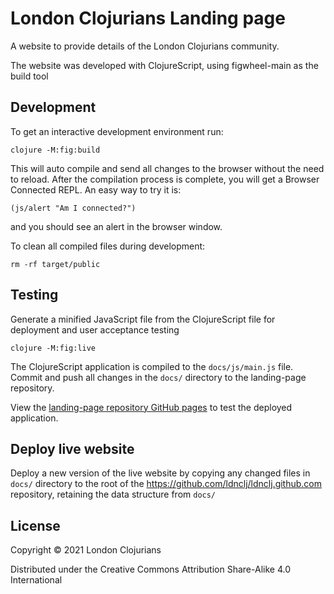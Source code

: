 # London Clojurians Landing page
A website to provide details of the London Clojurians community.

The website was developed with ClojureScript, using figwheel-main as the build tool


## Development

To get an interactive development environment run:

    clojure -M:fig:build

This will auto compile and send all changes to the browser without the
need to reload. After the compilation process is complete, you will
get a Browser Connected REPL. An easy way to try it is:

    (js/alert "Am I connected?")

and you should see an alert in the browser window.

To clean all compiled files during development:

    rm -rf target/public


## Testing
Generate a minified JavaScript file from the ClojureScript file for deployment and user acceptance testing

    clojure -M:fig:live

The ClojureScript application is compiled to the `docs/js/main.js` file.  Commit and push all changes in the `docs/` directory to the landing-page repository.

View the [landing-page repository GitHub pages](https://ldnclj.github.io/landing-page/) to test the deployed application.

## Deploy live website
Deploy a new version of the live website by copying any changed files in `docs/` directory to the root of the https://github.com/ldnclj/ldnclj.github.com repository, retaining the data structure from `docs/`

## License

Copyright © 2021 London Clojurians

Distributed under the Creative Commons Attribution Share-Alike 4.0 International
